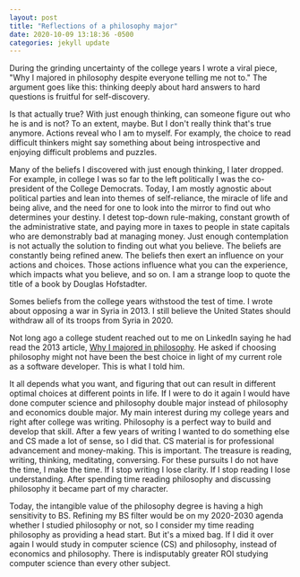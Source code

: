 ```yaml
---
layout: post
title: "Reflections of a philosophy major"
date: 2020-10-09 13:18:36 -0500
categories: jekyll update
---
```


During the grinding uncertainty of the college years I wrote a viral piece, "Why I majored in philosophy despite everyone telling me not to." The argument goes like this: thinking deeply about hard answers to hard questions is fruitful for self-discovery.

Is that actually true? With just enough thinking, can someone figure out who he is and is not? To an extent, maybe. But I don't really think that's true anymore. Actions reveal who I am to myself. For examply, the choice to read difficult thinkers might say something about being introspective and enjoying difficult problems and puzzles.

Many of the beliefs I discovered with just enough thinking, I later dropped. For example, in college I was so far to the left politically I was the co-president of the College Democrats. Today, I am mostly agnostic about political parties and lean into themes of self-reliance, the miracle of life and being alive, and the need for one to look into the mirror to find out who determines your destiny. I detest top-down rule-making, constant growth of the administrative state, and paying more in taxes to people in state capitals who are demonstrably bad at managing money. Just enough contemplation is not actually the solution to finding out what you believe. The beliefs are constantly being refined anew. The beliefs then exert an influence on your actions and choices. Those actions influence what you can the experience, which impacts what you believe, and so on. I am a strange loop to quote the title of a book by Douglas Hofstadter.

Somes beliefs from the college years withstood the test of time. I wrote about opposing a war in Syria in 2013. I still believe the United States should withdraw all of its troops from Syria in 2020.

Not long ago a college student reached out to me on LinkedIn saying he had read the 2013 article, [Why I majored in philosophy][article]. He asked if choosing philosophy might not have been the best choice in light of my current role as a software developer. This is what I told him.

It all depends what you want, and figuring that out can result in different optimal choices at different points in life. If I were to do it again I would have done computer science and philosophy double major instead of philosophy and economics double major. My main interest during my college years and right after college was writing. Philosophy is a perfect way to build and develop that skill. After a few years of writing I wanted to do something else and CS made a lot of sense, so I did that. CS material is for professional advancement and money-making. This is important. The treasure is reading, writing, thinking, meditating, conversing. For these pursuits I do not have the time, I make the time. If I stop writing I lose clarity. If I stop reading I lose understanding. After spending time reading philosophy and discussing philosophy it became part of my character.

Today, the intangible value of the philosophy degree is having a high sensitivity to BS. Refining my BS filter would be on my 2020-2030 agenda whether I studied philosophy or not, so I consider my time reading philosophy as providing a head start. But it's a mixed bag. If I did it over again I would study in computer science (CS) and philosophy, instead of economics and philosophy. There is indisputably greater ROI studying computer science than every other subject.

[article]: https://clariti23.github.io/jekyll/update/2020/10/09/why-i-majored-in-philosophy.html
